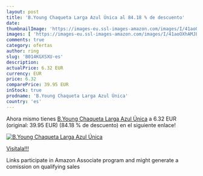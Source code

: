 ```yaml
---
layout: post
title: 'B.Young Chaqueta Larga Azul Única al 84.18 % de descuento'
date: 
thumbnailImage: 'https://images-eu.ssl-images-amazon.com/images/I/41aoOXhAMJL._SL200_.jpg'
images: [ 'https://images-eu.ssl-images-amazon.com/images/I/41aoOXhAMJL._SL200_.jpg' ]
comments: true
category: ofertas
author: ring
slug: 'B014KGXSXU-es'
description:
actualPrice: 6.32 EUR
currency: EUR
price: 6.32
comparePrice: 39.95 EUR
inStock: true
prodname: 'B.Young Chaqueta Larga Azul Única'
country: 'es'
---
```


Ahora mismo tienes [B.Young Chaqueta Larga Azul Única](https://www.amazon.es/dp/B014KGXSXU/?tag=tolees-21) a 6.32 EUR (original: 39.95 EUR) (84.18 %  de descuento) en el siguiente enlace!

[![B.Young Chaqueta Larga Azul Única](https://images-eu.ssl-images-amazon.com/images/I/41aoOXhAMJL._SL200_.jpg)](https://www.amazon.es/dp/B014KGXSXU/?tag=tolees-21)

[Visítala!!!](https://www.amazon.es/dp/B014KGXSXU/?tag=tolees-21)

Links participate in Amazon Associate program and might generate a comission on qualifying sales
